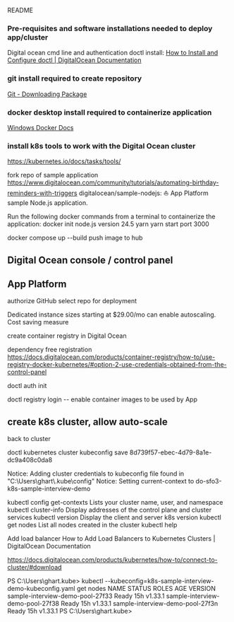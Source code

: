 README
### Pre-requisites and software installations needed to deploy app/cluster

Digital ocean cmd line and authentication
doctl install:
[How to Install and Configure doctl | DigitalOcean Documentation](https://docs.digitalocean.com/reference/doctl/how-to/install/)

### git install required to create repository
[Git - Downloading Package](https://git-scm.com/downloads/win)

### docker desktop install required to containerize application
[Windows Docker Docs](https://docs.docker.com/desktop/setup/install/windows-install/)

### install k8s tools to work with the Digital Ocean cluster
https://kubernetes.io/docs/tasks/tools/


fork repo of sample application
https://www.digitalocean.com/community/tutorials/automating-birthday-reminders-with-triggers
digitalocean/sample-nodejs: ⛵ App Platform sample Node.js application.

Run the following docker commands from a terminal to containerize the application:
docker init
node.js version 24.5
yarn
yarn start
port 3000

docker compose up --build
push image to hub

## Digital Ocean console / control panel
## App Platform
authorize GitHub 
select repo for deployment

Dedicated instance sizes starting at $29.00/mo can enable autoscaling.
Cost saving measure

create container registry in Digital Ocean

dependency free registration
https://docs.digitalocean.com/products/container-registry/how-to/use-registry-docker-kubernetes/#option-2-use-credentials-obtained-from-the-control-panel

doctl auth init

doctl registry login -- enable container images to be used by App

## create k8s cluster, allow auto-scale

back to cluster

doctl kubernetes cluster kubeconfig save 8d739f57-ebec-4d79-8a1e-dc9a408c0da8

Notice: Adding cluster credentials to kubeconfig file found in "C:\\Users\\ghart\\.kube\\config"
Notice: Setting current-context to do-sfo3-k8s-sample-interview-demo

kubectl config get-contexts
Lists your cluster name, user, and namespace
kubectl cluster-info
Display addresses of the control plane and cluster services
kubectl version
Display the client and server k8s version
kubectl get nodes
List all nodes created in the cluster
kubectl help






Add load balancer
How to Add Load Balancers to Kubernetes Clusters | DigitalOcean Documentation



https://docs.digitalocean.com/products/kubernetes/how-to/connect-to-cluster/#download

PS C:\Users\ghart\.kube> kubectl --kubeconfig=k8s-sample-interview-demo-kubeconfig.yaml get nodes
NAME                               STATUS   ROLES    AGE   VERSION
sample-interview-demo-pool-27f33   Ready    <none>   15h   v1.33.1
sample-interview-demo-pool-27f38   Ready    <none>   15h   v1.33.1
sample-interview-demo-pool-27f3n   Ready    <none>   15h   v1.33.1
PS C:\Users\ghart\.kube>



